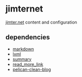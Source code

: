jimternet
=========

[jimter.net][jimter.net] content and configuration

dependencies
------------

* [markdown][]
* [lxml][lxml]
* [summary][]
* [read_more_link][read_more_link]
* [pelican-clean-blog][]

[jimter.net]: http://jimter.net
[markdown]: https://pypi.python.org/pypi/Markdown
[lxml]: https://pypi.python.org/pypi/lxml
[summary]: https://github.com/getpelican/pelican-plugins/tree/master/summary
[read_more_link]: https://github.com/getpelican/pelican-plugins/tree/master/read_more_link
[pelican-clean-blog]: https://github.com/gilsondev/pelican-clean-blog
